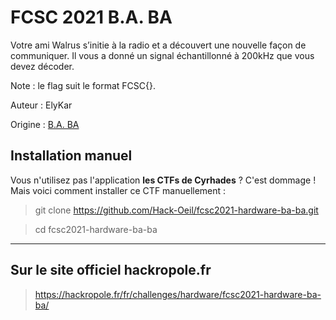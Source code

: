 # FCSC 2021 B.A. BA

Votre ami Walrus s’initie à la radio et a découvert une nouvelle façon de communiquer. Il vous a donné un signal échantillonné à 200kHz que vous devez décoder.

Note : le flag suit le format FCSC{<flag en minuscules>}.


Auteur : ElyKar

Origine : [B.A. BA](https://hackropole.fr/fr/challenges/hardware/fcsc2021-hardware-ba-ba/)




## Installation manuel
Vous n'utilisez pas l'application **les CTFs de Cyrhades** ? C'est dommage !
Mais voici comment installer ce CTF manuellement :

> git clone https://github.com/Hack-Oeil/fcsc2021-hardware-ba-ba.git

> cd fcsc2021-hardware-ba-ba


-----------

## Sur le site officiel hackropole.fr
> https://hackropole.fr/fr/challenges/hardware/fcsc2021-hardware-ba-ba/